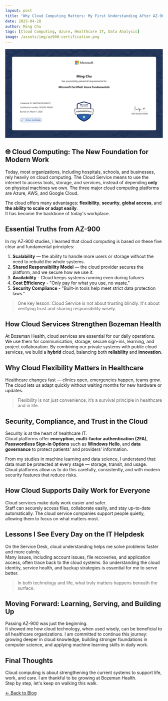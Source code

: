 ```yaml
---
layout: post
title: "Why Cloud Computing Matters: My First Understanding After AZ-900"
date: 2025-04-28
author: Ming Chu
tags: [Cloud Computing, Azure, Healthcare IT, Data Analysis]
image: /assets/img/az900-certification.png
---
```


![Introductory Image](/assets/img/az900-certification.png)

## 🌐 Cloud Computing: The New Foundation for Modern Work

Today, most organizations, including hospitals, schools, and businesses, rely heavily on cloud computing. 
The Cloud Service means to use the internet to access tools, storage, and services, instead of depending **only** on physical machines we own.
The three major cloud computing platforms are Azure, AWS, and Google Cloud.

The cloud offers many advantages: **flexibility**, **security**, **global access**, and **the ability to scale or adapt easily**.  
It has become the backbone of today's workplace.

## Essential Truths from AZ-900

In my AZ-900 studies, I learned that cloud computing is based on these five clear and fundamental principles:
1. **Scalability** — the ability to handle more users or storage without the need to rebuild the whole systems.
2. **Shared Responsibility Model** — the cloud provider secures the platform, and we secure how we use it.  
3. **Availability** - Cloud keeps systems running even during failures
4. **Cost Efficiency** - "Only pay for what you use, no waste."
5. **Security Compliance** - "Built-in tools help meet strict data protection laws."

> One key lesson: Cloud Service is not about trusting blindly. It's about verifying trust and sharing responsibility wisely.

## How Cloud Services Strengthen Bozeman Health

At Bozeman Health, cloud services are essential for our daily operations.  
We use them for communication, storage, secure sign-ins, learning, and project collaboration.
By combining our private systems with public cloud services, we build a **hybrid** cloud, balancing both **reliability** and **innovation**.

## Why Cloud Flexibility Matters in Healthcare

Healthcare changes fast — clinics open, emergencies happen, teams grow.  
The cloud lets us adapt quickly without waiting months for new hardware or updates.

> Flexibility is not just convenience; it’s a survival principle in healthcare and in life.

## Security, Compliance, and Trust in the Cloud

Security is at the heart of healthcare IT.  
Cloud platforms offer **encryption**, **multi-factor authentication (2FA)**, **Passwordless Sign-in Options** such as **Windows Hello**, and **data governance** to protect patients' and providers' information.

From my studies in machine learning and data science, I understand that: data must be protected at every stage — storage, transit, and usage.  
Cloud platforms allow us to do this carefully, consistently, and with modern security features that reduce risks.

## How Cloud Supports Daily Work for Everyone

Cloud services make daily work easier and safer.  
Staff can securely access files, collaborate easily, and stay up-to-date automatically.
The cloud service companies support people quietly, allowing them to focus on what matters most.

## Lessons I See Every Day on the IT Helpdesk

On the Service Desk, cloud understanding helps me solve problems faster and more calmly.  
Many issues, including account issues, file recoveries, and application access, often trace back to the cloud systems.
So understanding the cloud identity, service health, and backup strategies is essential for me to serve better.

> In both technology and life, what truly matters happens beneath the surface.

## Moving Forward: Learning, Serving, and Building Up

Passing AZ-900 was just the beginning.  
It showed me how cloud technology, when used wisely, can be beneficial to all healthcare organizations.
I am committed to continue this journey: growing deeper in cloud knowledge, building stronger foundations in computer science, and applying machine learning skills in daily work.

## Final Thoughts

Cloud computing is about strengthening the current systems to support life, work, and care.
I am thankful to be growing at Bozeman Health.  
Step by step, let's keep on walking this walk.

[← Back to Blog](/blog)
